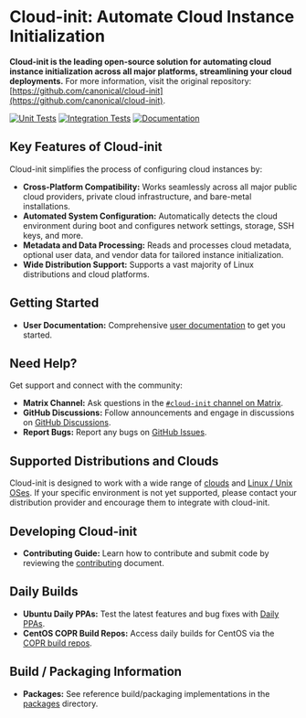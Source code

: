 # Cloud-init: Automate Cloud Instance Initialization

**Cloud-init is the leading open-source solution for automating cloud instance initialization across all major platforms, streamlining your cloud deployments.** For more information, visit the original repository: [https://github.com/canonical/cloud-init](https://github.com/canonical/cloud-init).

[![Unit Tests](https://github.com/canonical/cloud-init/actions/workflows/unit.yml/badge.svg?branch=main)](https://github.com/canonical/cloud-init/actions/workflows/unit.yml)
[![Integration Tests](https://github.com/canonical/cloud-init/actions/workflows/integration.yml/badge.svg?branch=main)](https://github.com/canonical/cloud-init/actions/workflows/integration.yml)
[![Documentation](https://github.com/canonical/cloud-init/actions/workflows/check_format.yml/badge.svg?branch=main)](https://github.com/canonical/cloud-init/actions/workflows/check_format.yml)

## Key Features of Cloud-init

Cloud-init simplifies the process of configuring cloud instances by:

*   **Cross-Platform Compatibility:** Works seamlessly across all major public cloud providers, private cloud infrastructure, and bare-metal installations.
*   **Automated System Configuration:** Automatically detects the cloud environment during boot and configures network settings, storage, SSH keys, and more.
*   **Metadata and Data Processing:** Reads and processes cloud metadata, optional user data, and vendor data for tailored instance initialization.
*   **Wide Distribution Support:**  Supports a vast majority of Linux distributions and cloud platforms.

## Getting Started

*   **User Documentation:** Comprehensive [user documentation](https://docs.cloud-init.io/en/latest/) to get you started.

## Need Help?

Get support and connect with the community:

*   **Matrix Channel:** Ask questions in the [``#cloud-init`` channel on Matrix](https://matrix.to/#/#cloud-init:ubuntu.com).
*   **GitHub Discussions:** Follow announcements and engage in discussions on [GitHub Discussions](https://github.com/canonical/cloud-init/discussions).
*   **Report Bugs:**  Report any bugs on [GitHub Issues](https://github.com/canonical/cloud-init/issues).

## Supported Distributions and Clouds

Cloud-init is designed to work with a wide range of [clouds](https://docs.cloud-init.io/en/latest/reference/datasources.html#datasources_supported) and [Linux / Unix OSes](https://docs.cloud-init.io/en/latest/reference/distros.html).  If your specific environment is not yet supported, please contact your distribution provider and encourage them to integrate with cloud-init.

## Developing Cloud-init

*   **Contributing Guide:** Learn how to contribute and submit code by reviewing the [contributing](https://docs.cloud-init.io/en/latest/development/index.html) document.

## Daily Builds

*   **Ubuntu Daily PPAs:** Test the latest features and bug fixes with [Daily PPAs](https://code.launchpad.net/~cloud-init-dev/+archive/ubuntu/daily).
*   **CentOS COPR Build Repos:** Access daily builds for CentOS via the [COPR build repos](https://copr.fedorainfracloud.org/coprs/g/cloud-init/cloud-init-dev/).

## Build / Packaging Information

*   **Packages:** See reference build/packaging implementations in the [packages](packages) directory.